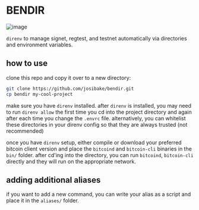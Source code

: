 # BENDIR
![image](https://user-images.githubusercontent.com/7444140/213140436-340280aa-34b6-43dd-ab4e-19f9ffdce862.png)

`direnv` to manage signet, regtest, and testnet automatically via directories and environment variables.

## how to use

clone this repo and copy it over to a new directory:

```bash
git clone https://github.com/josibake/bendir.git 
cp bendir my-cool-project
```

make sure you have `direnv` installed. after `direnv` is installed, you may need to run `direnv allow` the first time you cd into the project directory and again after each time you change the `.envrc` file. alternatively, you can whitelist these directories in your direnv config so that they are always trusted (not recommended)

once you have `direnv` setup, either compile or download your preferred bitcoin client version and place the `bitcoind` and `bitcoin-cli` binaries in the `bin/` folder. after cd'ing into the directory, you can run `bitcoind`, `bitcoin-cli` directly and they will run on the appropriate network.

## adding additional aliases

if you want to add a new command, you can write your alias as a script and place it in the `aliases/` folder.
